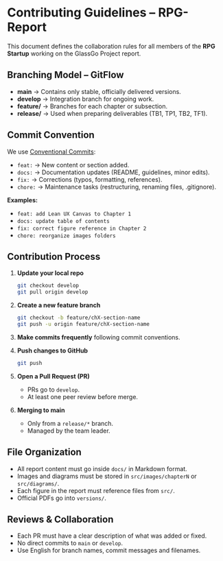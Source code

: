 # Contributing Guidelines – RPG-Report
This document defines the collaboration rules for all members of the **RPG Startup** working on the GlassGo Project report.

## Branching Model – GitFlow
- **main** → Contains only stable, officially delivered versions.
- **develop** → Integration branch for ongoing work.
- **feature/** → Branches for each chapter or subsection.
- **release/** → Used when preparing deliverables (TB1, TP1, TB2, TF1).

## Commit Convention
We use [Conventional Commits](https://www.conventionalcommits.org/en/v1.0.0/):
- `feat:` → New content or section added.
- `docs:` → Documentation updates (README, guidelines, minor edits).
- `fix:` → Corrections (typos, formatting, references).
- `chore:` → Maintenance tasks (restructuring, renaming files, .gitignore).

**Examples:**
- `feat: add Lean UX Canvas to Chapter 1`
- `docs: update table of contents`
- `fix: correct figure reference in Chapter 2`
- `chore: reorganize images folders`

## Contribution Process
1. **Update your local repo**
   ```bash
   git checkout develop
   git pull origin develop
   ```

2. **Create a new feature branch**
   ```bash
   git checkout -b feature/chX-section-name
   git push -u origin feature/chX-section-name
   ```

3. **Make commits frequently** following commit conventions.

4. **Push changes to GitHub**
   ```bash
   git push
   ```

5. **Open a Pull Request (PR)**
   - PRs go to `develop`.
   - At least one peer review before merge.

6. **Merging to main**
   - Only from a `release/*` branch.
   - Managed by the team leader.

## File Organization
- All report content must go inside `docs/` in Markdown format.
- Images and diagrams must be stored in `src/images/chapterN` or `src/diagrams/`.
- Each figure in the report must reference files from `src/`.
- Official PDFs go into `versions/`.

## Reviews & Collaboration
- Each PR must have a clear description of what was added or fixed.
- No direct commits to `main` or `develop`.
- Use English for branch names, commit messages and filenames.
